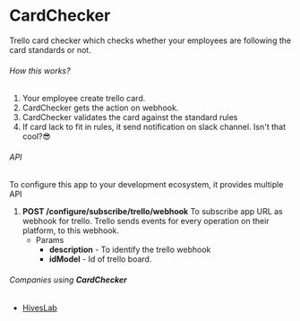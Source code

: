 # CardChecker
Trello card checker which checks whether your employees are following the card standards or not.

###### How this works?
1. Your employee create trello card.
2. CardChecker gets the action on webhook.
3. CardChecker validates the card against the standard rules
4. If card lack to fit in rules, it send notification on slack channel. Isn't that cool?😎

###### API
To configure this app to your development ecosystem, it provides multiple API

1. **POST /configure/subscribe/trello/webhook**
    To subscribe app URL as webhook for trello. Trello sends events for every operation on their platform, to this webhook.
    - Params
        - **description** - To identify the trello webhook
        - **idModel** - Id of trello board.


###### Companies using **CardChecker**
- [HivesLab](https://www.hiveslab.com/)
